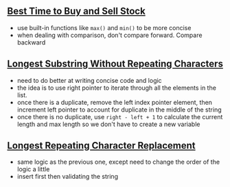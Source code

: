 
## [Best Time to Buy and Sell Stock](https://leetcode.com/problems/best-time-to-buy-and-sell-stock/)
- use built-in functions like `max()` and `min()` to be more concise 
- when dealing with comparison, don't compare forward. Compare backward 

## [Longest Substring Without Repeating Characters](https://leetcode.com/problems/longest-substring-without-repeating-characters/)
- need to do better at writing concise code and logic 
- the idea is to use right pointer to iterate through all the elements in the list. 
- once there is a duplicate, remove the left index pointer element, then increment left pointer to account for duplicate in the middle of the string 
- once there is no duplicate, use `right - left + 1` to calculate the current length and max length so we don't have to create a new variable  

## [Longest Repeating Character Replacement](https://leetcode.com/problems/longest-repeating-character-replacement/)
- same logic as the previous one, except need to change the order of the logic a little 
- insert first then validating the string 
